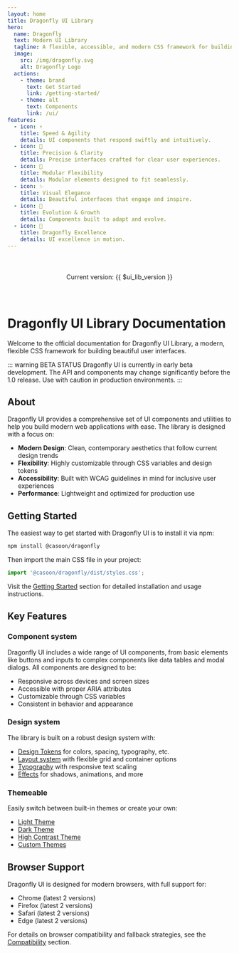 ```yaml
---
layout: home
title: Dragonfly UI Library
hero:
  name: Dragonfly
  text: Modern UI Library
  tagline: A flexible, accessible, and modern CSS framework for building beautiful user interfaces
  image:
    src: /img/dragonfly.svg
    alt: Dragonfly Logo
  actions:
    - theme: brand
      text: Get Started
      link: /getting-started/
    - theme: alt
      text: Components
      link: /ui/
features:
  - icon: ⚡
    title: Speed & Agility
    details: UI components that respond swiftly and intuitively.
  - icon: 🎯
    title: Precision & Clarity
    details: Precise interfaces crafted for clear user experiences.
  - icon: 🧩
    title: Modular Flexibility
    details: Modular elements designed to fit seamlessly.
  - icon: ✨
    title: Visual Elegance
    details: Beautiful interfaces that engage and inspire.
  - icon: 🔄
    title: Evolution & Growth
    details: Components built to adapt and evolve.
  - icon: 🚀
    title: Dragonfly Excellence
    details: UI excellence in motion.
---
```


<div class="version-badge">
  <p>Current version: {{ $ui_lib_version }} <span class="beta-tag">BETA</span></p>
</div>

<style>
.version-badge {
  margin: 2rem auto;
  text-align: center;
  padding: 0.5rem 1rem;
  background-color: var(--vp-c-bg-soft);
  border-radius: 0.5rem;
  max-width: 250px;
}

.beta-tag {
  display: inline-block;
  padding: 0.1rem 0.5rem;
  font-size: 0.8em;
  font-weight: bold;
  color: white;
  background-color: var(--vp-c-brand);
  border-radius: 0.25rem;
  margin-left: 0.5rem;
  vertical-align: middle;
}
</style>

# Dragonfly UI Library Documentation

Welcome to the official documentation for Dragonfly UI Library, a modern, flexible CSS framework for building beautiful user interfaces.

::: warning BETA STATUS
Dragonfly UI is currently in early beta development. The API and components may change significantly before the 1.0 release. Use with caution in production environments.
:::

## About

Dragonfly UI provides a comprehensive set of UI components and utilities to help you build modern web applications with ease. The library is designed with a focus on:

- **Modern Design**: Clean, contemporary aesthetics that follow current design trends
- **Flexibility**: Highly customizable through CSS variables and design tokens
- **Accessibility**: Built with WCAG guidelines in mind for inclusive user experiences
- **Performance**: Lightweight and optimized for production use

## Getting Started

The easiest way to get started with Dragonfly UI is to install it via npm:

```bash
npm install @casoon/dragonfly
```

Then import the main CSS file in your project:

```js
import '@casoon/dragonfly/dist/styles.css';
```

Visit the [Getting Started](/getting-started/) section for detailed installation and usage instructions.

## Key Features

### Component system

Dragonfly UI includes a wide range of UI components, from basic elements like buttons and inputs to complex components like data tables and modal dialogs. All components are designed to be:

- Responsive across devices and screen sizes
- Accessible with proper ARIA attributes
- Customizable through CSS variables
- Consistent in behavior and appearance

### Design system

The library is built on a robust design system with:

- [Design Tokens](/tokens/) for colors, spacing, typography, etc.
- [Layout system](/layout/) with flexible grid and container options
- [Typography](/typography/) with responsive text scaling
- [Effects](/effects/) for shadows, animations, and more

### Themeable

Easily switch between built-in themes or create your own:

- [Light Theme](/themes/day)
- [Dark Theme](/themes/night) 
- [High Contrast Theme](/themes/contrast)
- [Custom Themes](/themes/custom)

## Browser Support

Dragonfly UI is designed for modern browsers, with full support for:

- Chrome (latest 2 versions)
- Firefox (latest 2 versions)
- Safari (latest 2 versions)
- Edge (latest 2 versions)

For details on browser compatibility and fallback strategies, see the [Compatibility](/compatibility/) section.
